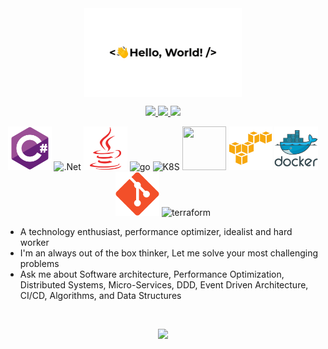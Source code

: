 <div align="center">
<img src="greetings.gif" align="center" style="width: 50%" />
</div>  

<p align="center">
 <a href="https://linkedin.com/in/amirsolhi" target="_blank">
  <img src="https://img.icons8.com/fluent/48/000000/linkedin.png" />
 </a>
  
 <a href="https://twitter.com/solhi_amir" target="_blank">
  <img src="https://img.icons8.com/fluent/48/000000/twitter.png" />
 </a>
 
 <a href="https://stackoverflow.com/users/3567736/amir" target="_blank">
  <img src="https://img.icons8.com/fluent/48/000000/stackoverflow.png" />
 </a>
</p>



<p align="center"> 
  <img src="https://raw.githubusercontent.com/devicons/devicon/master/icons/csharp/csharp-original.svg" alt="csharp" width="70" height="70" />
   <img src="https://cdn.jsdelivr.net/gh/devicons/devicon/icons/dot-net/dot-net-plain-wordmark.svg" alt=".Net" width="70" height="70" />
   <img src="https://raw.githubusercontent.com/devicons/devicon/master/icons/java/java-plain.svg" alt="java" width="70" height="70" />
   <img src="https://cdn.jsdelivr.net/gh/devicons/devicon/icons/go/go-original.svg" alt="go" width="70" height="70" />
  <img src="https://img.icons8.com/color/48/000000/kubernetes.png" alt="K8S" width="70" height="70" />
  <img src="https://cdn.jsdelivr.net/gh/devicons/devicon/icons/azure/azure-original.svg" width="70" height="70" />
  <img src="https://raw.githubusercontent.com/devicons/devicon/master/icons/amazonwebservices/amazonwebservices-original.svg" alt="aws" width="70" height="70" />
  <img src="https://raw.githubusercontent.com/devicons/devicon/master/icons/docker/docker-original-wordmark.svg" alt="docker" width="70" height="70" />
  <img src="https://raw.githubusercontent.com/devicons/devicon/master/icons/git/git-plain.svg" alt="git" width="70" height="70" />
  <img src="https://cdn.jsdelivr.net/gh/devicons/devicon/icons/terraform/terraform-original-wordmark.svg" alt="terraform" width="70" height="70" />
</p>

- A technology enthusiast, performance optimizer, idealist and hard worker
- I'm an always out of the box thinker, Let me solve your most challenging problems
- Ask me about Software architecture, Performance Optimization, Distributed Systems, Micro-Services, DDD, Event Driven Architecture, CI/CD, Algorithms, and Data Structures

</br>

<p align="center">
 <a href="#" alt="Amir's github stats">
  <img src="https://github-readme-stats.vercel.app/api?username=amiru3f&theme=tokyonight&show_icons=true" />
 </a>
</p>

<p align="center">
<a hef="https://www.buymeacoffee.com/amirusef" alt="Buy me a coffee">
  <img src="" />
</a>
</p>
